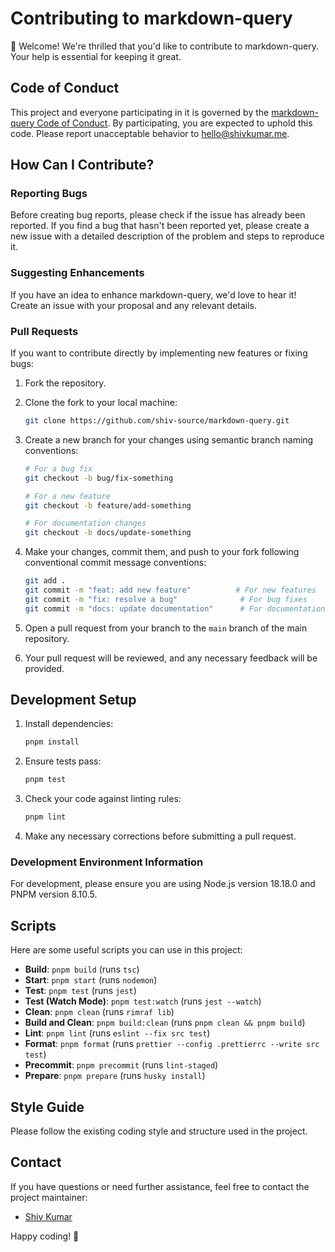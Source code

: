 # Contributing to markdown-query

👋 Welcome! We're thrilled that you'd like to contribute to markdown-query. Your help is essential for keeping it great.

## Code of Conduct

This project and everyone participating in it is governed by the [markdown-query Code of Conduct](CODE_OF_CONDUCT.md). By participating, you are expected to uphold this code. Please report unacceptable behavior to [hello@shivkumar.me](mailto:hello@shivkumar.me).

## How Can I Contribute?

### Reporting Bugs

Before creating bug reports, please check if the issue has already been reported. If you find a bug that hasn't been reported yet, please create a new issue with a detailed description of the problem and steps to reproduce it.

### Suggesting Enhancements

If you have an idea to enhance markdown-query, we'd love to hear it! Create an issue with your proposal and any relevant details.

### Pull Requests

If you want to contribute directly by implementing new features or fixing bugs:

1. Fork the repository.

2. Clone the fork to your local machine:

    ```bash
    git clone https://github.com/shiv-source/markdown-query.git
    ```

3. Create a new branch for your changes using semantic branch naming conventions:

    ```bash
    # For a bug fix
    git checkout -b bug/fix-something

    # For a new feature
    git checkout -b feature/add-something

    # For documentation changes
    git checkout -b docs/update-something
    ```

4. Make your changes, commit them, and push to your fork following conventional commit message conventions:

    ```bash
    git add .
    git commit -m "feat: add new feature"          # For new features
    git commit -m "fix: resolve a bug"              # For bug fixes
    git commit -m "docs: update documentation"      # For documentation changes
    ```

5. Open a pull request from your branch to the `main` branch of the main repository.

6. Your pull request will be reviewed, and any necessary feedback will be provided.

## Development Setup

1. Install dependencies:

    ```bash
    pnpm install
    ```

2. Ensure tests pass:

    ```bash
    pnpm test
    ```

3. Check your code against linting rules:

    ```bash
    pnpm lint
    ```

4. Make any necessary corrections before submitting a pull request.

### Development Environment Information

For development, please ensure you are using Node.js version 18.18.0 and PNPM version 8.10.5.

## Scripts

Here are some useful scripts you can use in this project:

- **Build**: `pnpm build` (runs `tsc`)
- **Start**: `pnpm start` (runs `nodemon`)
- **Test**: `pnpm test` (runs `jest`)
- **Test (Watch Mode)**: `pnpm test:watch` (runs `jest --watch`)
- **Clean**: `pnpm clean` (runs `rimraf lib`)
- **Build and Clean**: `pnpm build:clean` (runs `pnpm clean && pnpm build`)
- **Lint**: `pnpm lint` (runs `eslint --fix src test`)
- **Format**: `pnpm format` (runs `prettier --config .prettierrc --write src test`)
- **Precommit**: `pnpm precommit` (runs `lint-staged`)
- **Prepare**: `pnpm prepare` (runs `husky install`)

## Style Guide

Please follow the existing coding style and structure used in the project.

## Contact

If you have questions or need further assistance, feel free to contact the project maintainer:

- [Shiv Kumar](mailto:shivy007@gmail.com)

Happy coding! 🚀
